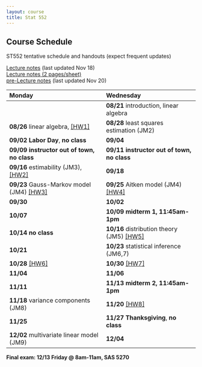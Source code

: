 ```yaml
---
layout: course
title: Stat 552
---
```


## Course Schedule

ST552 tentative schedule and handouts (expect frequent updates)

[Lecture notes](https://github.ncsu.edu/pages/hzhou3/hzhou3.github.io/teaching/st552-2013fall/ST552-2013-Fall-LecNotes.pdf) (last updated Nov 18)  
[Lecture notes (2 pages/sheet)](https://github.ncsu.edu/pages/hzhou3/hzhou3.github.io/teaching/st552-2013fall/ST552-2013-Fall-LecNotes-ForPrint.pdf)  
[pre-Lecture notes](https://github.ncsu.edu/pages/hzhou3/hzhou3.github.io/teaching/st552-2013fall/ST552-2013-Fall-Pre-LecNotes.pdf) (last updated Nov 20)

| **Monday** | **Wednesday** |  
|:-----------|:------------|
| | **08/21** introduction, linear algebra |
| **08/26** linear algebra, [\[HW1\]](./ST552-2013-HW1.pdf)  | **08/28** least squares estimation (JM2) |
| **09/02** **Labor Day**, **no class** | **09/04**  |
| **09/09** **instructor out of town, no class** | **09/11** **instructor out of town, no class** |
| **09/16** estimability (JM3), [\[HW2\]](./ST552-2013-HW2.pdf) | **09/18** |
| **09/23** Gauss-Markov model (JM4) [\[HW3\]](./ST552-2013-HW3.pdf) | **09/25** Aitken model (JM4) [\[HW4\]](./ST552-2013-HW4.pdf) |
| **09/30** | **10/02** |
| **10/07** | **10/09** **midterm 1, 11:45am-1pm** |
| **10/14** **no class** | **10/16** distribution theory (JM5) [\[HW5\]](./ST552-2013-HW5.pdf) |
| **10/21** | **10/23** statistical inference (JM6,7) |
| **10/28** [\[HW6\]](./ST552-2013-HW6.pdf) | **10/30** [\[HW7\]](./ST552-2013-HW7.pdf) |
| **11/04** | **11/06** |
| **11/11** | **11/13** **midterm 2, 11:45am-1pm** |
| **11/18** variance components (JM8) | **11/20** [\[HW8\]](./ST552-2013-HW8.pdf) |
| **11/25** | **11/27** **Thanksgiving**, **no class** |
| **12/02** multivariate linear model (JM9) | **12/04** |  

**Final exam: 12/13 Friday @ 8am-11am, SAS 5270**

